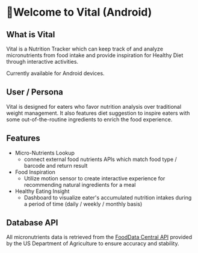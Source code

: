 # 🌱Welcome to Vital (Android)
## What is Vital

Vital is a Nutrition Tracker which can keep track of and analyze micronutrients from food intake and provide inspiration for Healthy Diet through interactive activities.

Currently available for Android devices.

## User / Persona

Vital is designed for eaters who favor nutrition analysis over traditional weight management. It also features diet suggestion to inspire eaters with some out-of-the-routine ingredients to enrich the food experience.

## Features

+ Micro-Nutrients Lookup
  + connect external food nutrients APIs which match food type / barcode and return result 
+ Food Inspiration
  + Utilize motion sensor to create interactive experience for recommending natural ingredients for a meal
+ Healthy Eating Insight
  + Dashboard to visualize eater's accumulated nutrition intakes during a period of time (daily / weekly / monthly basis)

## Database API

All micronutrients data is retrieved from the [FoodData Central API](https://fdc.nal.usda.gov/api-guide.html) provided by the US Department of Agriculture to ensure accuracy and stability. 
